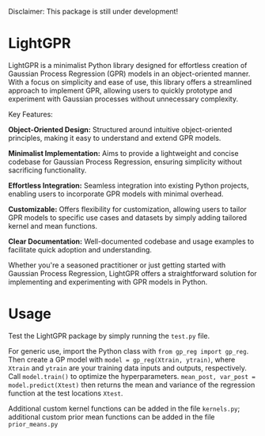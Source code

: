 Disclaimer: This package is still under development!

# LightGPR
LightGPR is a minimalist Python library designed for effortless creation of Gaussian Process Regression (GPR) models in an object-oriented manner. With a focus on simplicity and ease of use, this library offers a streamlined approach to implement GPR, allowing users to quickly prototype and experiment with Gaussian processes without unnecessary complexity.

Key Features:

**Object-Oriented Design:** Structured around intuitive object-oriented principles, making it easy to understand and extend GPR models.

**Minimalist Implementation:** Aims to provide a lightweight and concise codebase for Gaussian Process Regression, ensuring simplicity without sacrificing functionality.

**Effortless Integration:** Seamless integration into existing Python projects, enabling users to incorporate GPR models with minimal overhead.

**Customizable:** Offers flexibility for customization, allowing users to tailor GPR models to specific use cases and datasets by simply adding tailored kernel and mean functions.

**Clear Documentation:** Well-documented codebase and usage examples to facilitate quick adoption and understanding.

Whether you're a seasoned practitioner or just getting started with Gaussian Process Regression, LightGPR offers a straightforward solution for implementing and experimenting with GPR models in Python.

# Usage
Test the LightGPR package by simply running the `test.py` file.

For generic use, import the Python class with `from gp_reg import gp_reg`. Then create a GP model with `model = gp_reg(Xtrain, ytrain)`, where `Xtrain` and `ytrain` are your training data inputs and outputs, respectively. Call `model.train()` to optimize the hyperparameters. `mean_post, var_post = model.predict(Xtest)` then returns the mean and variance of the regression function at the test locations `Xtest`.

Additional custom kernel functions can be added in the file `kernels.py`; additional custom prior mean functions can be added in the file `prior_means.py`

